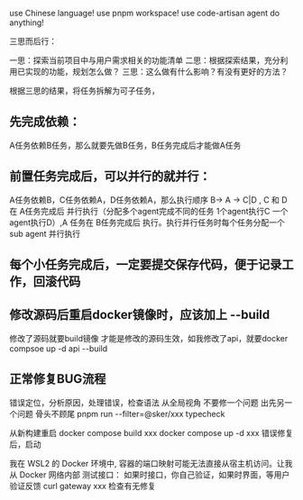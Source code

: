 use Chinese language!
use pnpm workspace!
use code-artisan agent do anything! 


三思而后行：

一思：探索当前项目中与用户需求相关的功能清单
二思：根据探索结果，充分利用已实现的功能，规划怎么做？
三思：这么做有什么影响？有没有更好的方法？

根据三思的结果，将任务拆解为可子任务，

## 先完成依赖：

A任务依赖B任务，那么就要先做B任务，B任务完成后才能做A任务

## 前置任务完成后，可以并行的就并行：

A任务依赖B，C任务依赖A，D任务依赖A，那么执行顺序 B-> A -> C|D , C 和 D 在 A任务完成后 并行执行（分配多个agent完成不同的任务 1个agent执行C 一个agent执行D）,A 任务在 B任务完成后 执行。执行并行任务时每个任务分配一个 sub agent 并行执行

## 每个小任务完成后，一定要提交保存代码，便于记录工作，回滚代码

## 修改源码后重启docker镜像时，应该加上 --build

修改了源码就要build镜像 才能是修改的源码生效，如我修改了api，就要docker compsoe up -d api --build

## 正常修复BUG流程
错误定位，分析原因，处理错误，检查语法
从全局视角 不要修一个问题 出先另一个问题 骨头不顾尾
pnpm run --filter=@sker/xxx typecheck

从新构建重启
docker compose build xxx
docker compose up -d xxx 错误修复后，启动

我在 WSL2 的 Docker 环境中, 容器的端口映射可能无法直接从宿主机访问。让我从 Docker 网络内部 测试接口：
如果时接口，你自己验证，如果时界面，等用户验证反馈
curl gateway xxx 检查有无修复